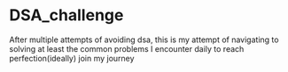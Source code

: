# DSA_challenge
After multiple attempts of avoiding dsa, this is my attempt of navigating to solving at least the common problems I encounter daily to reach perfection(ideally) join my journey
